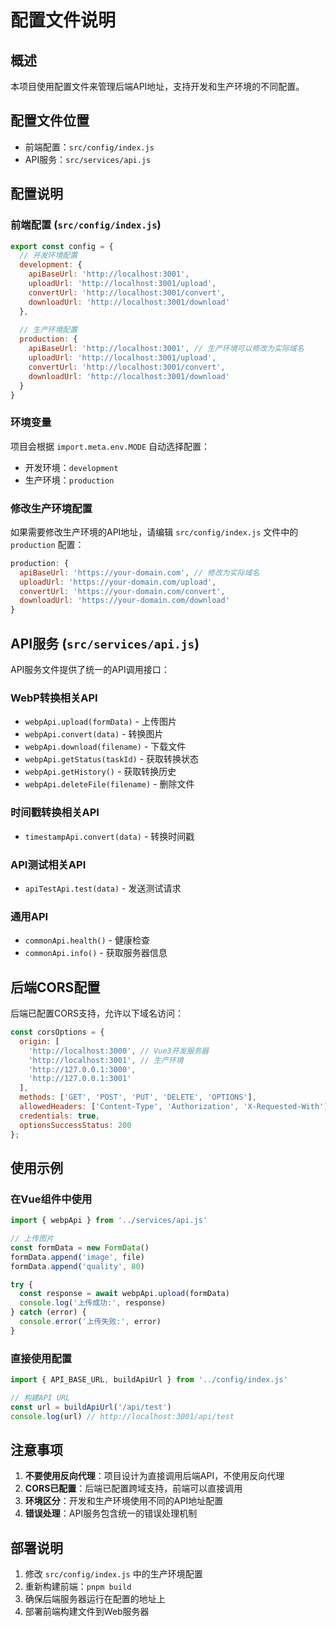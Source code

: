 # 配置文件说明

## 概述

本项目使用配置文件来管理后端API地址，支持开发和生产环境的不同配置。

## 配置文件位置

- 前端配置：`src/config/index.js`
- API服务：`src/services/api.js`

## 配置说明

### 前端配置 (`src/config/index.js`)

```javascript
export const config = {
  // 开发环境配置
  development: {
    apiBaseUrl: 'http://localhost:3001',
    uploadUrl: 'http://localhost:3001/upload',
    convertUrl: 'http://localhost:3001/convert',
    downloadUrl: 'http://localhost:3001/download'
  },
  
  // 生产环境配置
  production: {
    apiBaseUrl: 'http://localhost:3001', // 生产环境可以修改为实际域名
    uploadUrl: 'http://localhost:3001/upload',
    convertUrl: 'http://localhost:3001/convert',
    downloadUrl: 'http://localhost:3001/download'
  }
}
```

### 环境变量

项目会根据 `import.meta.env.MODE` 自动选择配置：
- 开发环境：`development`
- 生产环境：`production`

### 修改生产环境配置

如果需要修改生产环境的API地址，请编辑 `src/config/index.js` 文件中的 `production` 配置：

```javascript
production: {
  apiBaseUrl: 'https://your-domain.com', // 修改为实际域名
  uploadUrl: 'https://your-domain.com/upload',
  convertUrl: 'https://your-domain.com/convert',
  downloadUrl: 'https://your-domain.com/download'
}
```

## API服务 (`src/services/api.js`)

API服务文件提供了统一的API调用接口：

### WebP转换相关API
- `webpApi.upload(formData)` - 上传图片
- `webpApi.convert(data)` - 转换图片
- `webpApi.download(filename)` - 下载文件
- `webpApi.getStatus(taskId)` - 获取转换状态
- `webpApi.getHistory()` - 获取转换历史
- `webpApi.deleteFile(filename)` - 删除文件

### 时间戳转换相关API
- `timestampApi.convert(data)` - 转换时间戳

### API测试相关API
- `apiTestApi.test(data)` - 发送测试请求

### 通用API
- `commonApi.health()` - 健康检查
- `commonApi.info()` - 获取服务器信息

## 后端CORS配置

后端已配置CORS支持，允许以下域名访问：

```javascript
const corsOptions = {
  origin: [
    'http://localhost:3000', // Vue3开发服务器
    'http://localhost:3001', // 生产环境
    'http://127.0.0.1:3000',
    'http://127.0.0.1:3001'
  ],
  methods: ['GET', 'POST', 'PUT', 'DELETE', 'OPTIONS'],
  allowedHeaders: ['Content-Type', 'Authorization', 'X-Requested-With'],
  credentials: true,
  optionsSuccessStatus: 200
};
```

## 使用示例

### 在Vue组件中使用

```javascript
import { webpApi } from '../services/api.js'

// 上传图片
const formData = new FormData()
formData.append('image', file)
formData.append('quality', 80)

try {
  const response = await webpApi.upload(formData)
  console.log('上传成功:', response)
} catch (error) {
  console.error('上传失败:', error)
}
```

### 直接使用配置

```javascript
import { API_BASE_URL, buildApiUrl } from '../config/index.js'

// 构建API URL
const url = buildApiUrl('/api/test')
console.log(url) // http://localhost:3001/api/test
```

## 注意事项

1. **不要使用反向代理**：项目设计为直接调用后端API，不使用反向代理
2. **CORS已配置**：后端已配置跨域支持，前端可以直接调用
3. **环境区分**：开发和生产环境使用不同的API地址配置
4. **错误处理**：API服务包含统一的错误处理机制

## 部署说明

1. 修改 `src/config/index.js` 中的生产环境配置
2. 重新构建前端：`pnpm build`
3. 确保后端服务器运行在配置的地址上
4. 部署前端构建文件到Web服务器 